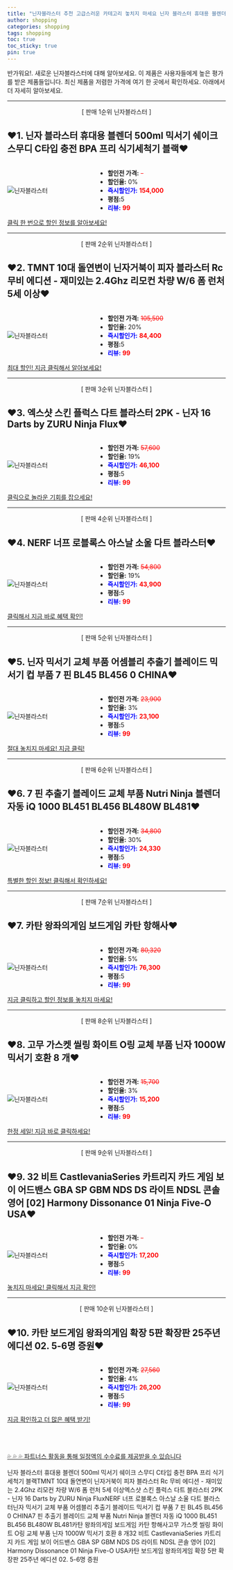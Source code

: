 ```yaml
---
title: "닌자블라스터 추천 고급스러운 카테고리 놓치지 마세요 닌자 블라스터 휴대용 블렌더 500ml"
author: shopping
categories: shopping
tags: shopping
toc: true
toc_sticky: true
pin: true
---
```

반가워요!. 새로운 닌자블라스터에 대해 알아보세요. 이 제품은 사용자들에게 높은 평가를 받은 제품들입니다. 최신 제품을 저렴한 가격에 여기 한 곳에서 확인하세요. 아래에서 더 자세히 알아보세요.

---
<p class="toplist" style="margin: 0 auto; display: block; width: fit-content;">[ 판매 1순위 닌자블라스터 ]</p>

<h2><strong>❤️1. 닌자 블라스터 휴대용 블렌더 500ml 믹서기 쉐이크 스무디 C타입 충전 BPA 프리 식기세척기 블랙❤️</strong></h2>

<div style="display: flex; align-items: center;">
    <div style="flex: 0.4;">
        <img src="https://thumbnail9.coupangcdn.com/thumbnails/remote/230x230ex/image/vendor_inventory/eb5e/64dd9adc20b8ce6a21920859fea1e2661dae3fdd517657c09684a0755be0.jpg" alt="닌자블라스터" style="max-width: 100%;">
    </div>
    <div style="flex: 0.6; margin-left: 10px;">
        <ul>
            <li><strong>할인전 가격:</strong> <del style="color: red;">-</del></li>
            <li><strong>할인율:</strong> 0%</li>
            <li><span style='color:blue'><strong>즉시할인가:</strong></span> <span style='color:red'><strong>154,000</strong></span></li>
            <li><strong>평점:</strong>5</li>
            <li><span style='color:blue'><strong>리뷰:</strong></span> <span style='color:red'><strong>99</strong></span></li>
        </ul>
    </div>
</div>
<div class="center">
    <a href="https://selin100587001.github.io?lptag=AF9450613&subid=githubio&pageKey=7564418523&traceid=V0-153&itemId=19936159297&vendorItemId=87035585704" class="myButton">
        클릭 한 번으로 할인 정보를 알아보세요!
    </a>
</div>


---
<p class="toplist" style="margin: 0 auto; display: block; width: fit-content;">[ 판매 2순위 닌자블라스터 ]</p>

<h2><strong>❤️2. TMNT 10대 돌연변이 닌자거북이 피자 블라스터 Rc 무비 에디션 - 재미있는 2.4Ghz 리모컨 차량 W/6 폼 런처 5세 이상❤️</strong></h2>

<div style="display: flex; align-items: center;">
    <div style="flex: 0.4;">
        <img src="https://thumbnail9.coupangcdn.com/thumbnails/remote/230x230ex/image/vendor_inventory/0ef6/9fa88cdf8b64fb4bfba36c1bd7727ff6310868b8f54819e5db34aeaf5dc5.jpg" alt="닌자블라스터" style="max-width: 100%;">
    </div>
    <div style="flex: 0.6; margin-left: 10px;">
        <ul>
            <li><strong>할인전 가격:</strong> <del style="color: red;">105,500</del></li>
            <li><strong>할인율:</strong> 20%</li>
            <li><span style='color:blue'><strong>즉시할인가:</strong></span> <span style='color:red'><strong>84,400</strong></span></li>
            <li><strong>평점:</strong>5</li>
            <li><span style='color:blue'><strong>리뷰:</strong></span> <span style='color:red'><strong>99</strong></span></li>
        </ul>
    </div>
</div>
<div class="center">
    <a href="https://selin100587001.github.io?lptag=AF9450613&subid=githubio&pageKey=7541997334&traceid=V0-153&itemId=19828951552&vendorItemId=89767106823" class="myButton">
        최대 할인! 지금 클릭해서 알아보세요!
    </a>
</div>


---
<p class="toplist" style="margin: 0 auto; display: block; width: fit-content;">[ 판매 3순위 닌자블라스터 ]</p>

<h2><strong>❤️3. 엑스샷 스킨 플럭스 다트 블라스터 2PK - 닌자 16 Darts by ZURU Ninja Flux❤️</strong></h2>

<div style="display: flex; align-items: center;">
    <div style="flex: 0.4;">
        <img src="https://thumbnail8.coupangcdn.com/thumbnails/remote/230x230ex/image/vendor_inventory/d1ad/51c0b9e700c27515147d1110a89d4ba95447bfa90687e846f6042b2814e6.jpg" alt="닌자블라스터" style="max-width: 100%;">
    </div>
    <div style="flex: 0.6; margin-left: 10px;">
        <ul>
            <li><strong>할인전 가격:</strong> <del style="color: red;">57,600</del></li>
            <li><strong>할인율:</strong> 19%</li>
            <li><span style='color:blue'><strong>즉시할인가:</strong></span> <span style='color:red'><strong>46,100</strong></span></li>
            <li><strong>평점:</strong>5</li>
            <li><span style='color:blue'><strong>리뷰:</strong></span> <span style='color:red'><strong>99</strong></span></li>
        </ul>
    </div>
</div>
<div class="center">
    <a href="https://selin100587001.github.io?lptag=AF9450613&subid=githubio&pageKey=7836712292&traceid=V0-153&itemId=21323404149&vendorItemId=88382690133" class="myButton">
        클릭으로 놀라운 기회를 잡으세요!
    </a>
</div>


---
<p class="toplist" style="margin: 0 auto; display: block; width: fit-content;">[ 판매 4순위 닌자블라스터 ]</p>

<h2><strong>❤️4. NERF 너프 로블록스 아스날 소울 다트 블라스터❤️</strong></h2>

<div style="display: flex; align-items: center;">
    <div style="flex: 0.4;">
        <img src="https://thumbnail10.coupangcdn.com/thumbnails/remote/230x230ex/image/vendor_inventory/54b5/dbeffe67395b7adac04b8b6a502a89b6bd9712911b0bb6e0bd931389cbac.jpg" alt="닌자블라스터" style="max-width: 100%;">
    </div>
    <div style="flex: 0.6; margin-left: 10px;">
        <ul>
            <li><strong>할인전 가격:</strong> <del style="color: red;">54,800</del></li>
            <li><strong>할인율:</strong> 19%</li>
            <li><span style='color:blue'><strong>즉시할인가:</strong></span> <span style='color:red'><strong>43,900</strong></span></li>
            <li><strong>평점:</strong>5</li>
            <li><span style='color:blue'><strong>리뷰:</strong></span> <span style='color:red'><strong>99</strong></span></li>
        </ul>
    </div>
</div>
<div class="center">
    <a href="https://selin100587001.github.io?lptag=AF9450613&subid=githubio&pageKey=6682537568&traceid=V0-153&itemId=15415522612&vendorItemId=88647983831" class="myButton">
        클릭해서 지금 바로 혜택 확인!
    </a>
</div>


---
<p class="toplist" style="margin: 0 auto; display: block; width: fit-content;">[ 판매 5순위 닌자블라스터 ]</p>

<h2><strong>❤️5. 닌자 믹서기 교체 부품 어셈블리 추출기 블레이드 믹서기 컵 부품 7 핀 BL45 BL456 0 CHINA❤️</strong></h2>

<div style="display: flex; align-items: center;">
    <div style="flex: 0.4;">
        <img src="https://thumbnail6.coupangcdn.com/thumbnails/remote/230x230ex/image/vendor_inventory/3de4/565d4cdf7f5f7156fd22c25f3bf60c3c485fcde8be3c8a91641a9b0c5289.jpg" alt="닌자블라스터" style="max-width: 100%;">
    </div>
    <div style="flex: 0.6; margin-left: 10px;">
        <ul>
            <li><strong>할인전 가격:</strong> <del style="color: red;">23,900</del></li>
            <li><strong>할인율:</strong> 3%</li>
            <li><span style='color:blue'><strong>즉시할인가:</strong></span> <span style='color:red'><strong>23,100</strong></span></li>
            <li><strong>평점:</strong>5</li>
            <li><span style='color:blue'><strong>리뷰:</strong></span> <span style='color:red'><strong>99</strong></span></li>
        </ul>
    </div>
</div>
<div class="center">
    <a href="https://selin100587001.github.io?lptag=AF9450613&subid=githubio&pageKey=8176087464&traceid=V0-153&itemId=23364863206&vendorItemId=90776428967" class="myButton">
        절대 놓치지 마세요! 지금 클릭!
    </a>
</div>


---
<p class="toplist" style="margin: 0 auto; display: block; width: fit-content;">[ 판매 6순위 닌자블라스터 ]</p>

<h2><strong>❤️6. 7 핀 추출기 블레이드 교체 부품 Nutri Ninja 블렌더 자동 iQ 1000 BL451 BL456 BL480W BL481❤️</strong></h2>

<div style="display: flex; align-items: center;">
    <div style="flex: 0.4;">
        <img src="https://thumbnail7.coupangcdn.com/thumbnails/remote/230x230ex/image/vendor_inventory/a6cf/32616837f012c7007eb93738116c07ceb7db237220beee31594c5f1cd068.png" alt="닌자블라스터" style="max-width: 100%;">
    </div>
    <div style="flex: 0.6; margin-left: 10px;">
        <ul>
            <li><strong>할인전 가격:</strong> <del style="color: red;">34,800</del></li>
            <li><strong>할인율:</strong> 30%</li>
            <li><span style='color:blue'><strong>즉시할인가:</strong></span> <span style='color:red'><strong>24,330</strong></span></li>
            <li><strong>평점:</strong>5</li>
            <li><span style='color:blue'><strong>리뷰:</strong></span> <span style='color:red'><strong>99</strong></span></li>
        </ul>
    </div>
</div>
<div class="center">
    <a href="https://selin100587001.github.io?lptag=AF9450613&subid=githubio&pageKey=7782115632&traceid=V0-153&itemId=21035099585&vendorItemId=88471899390" class="myButton">
        특별한 할인 정보! 클릭해서 확인하세요!
    </a>
</div>


---
<p class="toplist" style="margin: 0 auto; display: block; width: fit-content;">[ 판매 7순위 닌자블라스터 ]</p>

<h2><strong>❤️7. 카탄 왕좌의게임 보드게임 카탄 항해사❤️</strong></h2>

<div style="display: flex; align-items: center;">
    <div style="flex: 0.4;">
        <img src="https://thumbnail7.coupangcdn.com/thumbnails/remote/230x230ex/image/vendor_inventory/bd91/10dfb599983379d2c58ebd8ef77666690508450add0dac1fa0f8d9ee8e40.png" alt="닌자블라스터" style="max-width: 100%;">
    </div>
    <div style="flex: 0.6; margin-left: 10px;">
        <ul>
            <li><strong>할인전 가격:</strong> <del style="color: red;">80,320</del></li>
            <li><strong>할인율:</strong> 5%</li>
            <li><span style='color:blue'><strong>즉시할인가:</strong></span> <span style='color:red'><strong>76,300</strong></span></li>
            <li><strong>평점:</strong>5</li>
            <li><span style='color:blue'><strong>리뷰:</strong></span> <span style='color:red'><strong>99</strong></span></li>
        </ul>
    </div>
</div>
<div class="center">
    <a href="https://selin100587001.github.io?lptag=AF9450613&subid=githubio&pageKey=7342898807&traceid=V0-153&itemId=18877456301&vendorItemId=86006015840" class="myButton">
        지금 클릭하고 할인 정보를 놓치지 마세요!
    </a>
</div>


---
<p class="toplist" style="margin: 0 auto; display: block; width: fit-content;">[ 판매 8순위 닌자블라스터 ]</p>

<h2><strong>❤️8. 고무 가스켓 씰링 화이트 O링 교체 부품 닌자 1000W 믹서기 호환 8 개❤️</strong></h2>

<div style="display: flex; align-items: center;">
    <div style="flex: 0.4;">
        <img src="https://thumbnail7.coupangcdn.com/thumbnails/remote/230x230ex/image/vendor_inventory/7f61/bbbedabb3e07a555d0608feee76712f06581eb4c59d3c340a42f3c797844.jpg" alt="닌자블라스터" style="max-width: 100%;">
    </div>
    <div style="flex: 0.6; margin-left: 10px;">
        <ul>
            <li><strong>할인전 가격:</strong> <del style="color: red;">15,700</del></li>
            <li><strong>할인율:</strong> 3%</li>
            <li><span style='color:blue'><strong>즉시할인가:</strong></span> <span style='color:red'><strong>15,200</strong></span></li>
            <li><strong>평점:</strong>5</li>
            <li><span style='color:blue'><strong>리뷰:</strong></span> <span style='color:red'><strong>99</strong></span></li>
        </ul>
    </div>
</div>
<div class="center">
    <a href="https://selin100587001.github.io?lptag=AF9450613&subid=githubio&pageKey=7722912234&traceid=V0-153&itemId=20731694881&vendorItemId=90689154124" class="myButton">
        한정 세일! 지금 바로 클릭하세요!
    </a>
</div>


---
<p class="toplist" style="margin: 0 auto; display: block; width: fit-content;">[ 판매 9순위 닌자블라스터 ]</p>

<h2><strong>❤️9. 32 비트 CastlevaniaSeries 카트리지 카드 게임 보이 어드밴스 GBA SP GBM NDS DS 라이트 NDSL 콘솔 영어 [02] Harmony Dissonance 01 Ninja Five-O USA❤️</strong></h2>

<div style="display: flex; align-items: center;">
    <div style="flex: 0.4;">
        <img src="https://thumbnail6.coupangcdn.com/thumbnails/remote/230x230ex/image/vendor_inventory/7203/ae293b2ba9c1d7eecfcbd2a6377f1890948d2b37f824bacf2029b4fd517c.jpg" alt="닌자블라스터" style="max-width: 100%;">
    </div>
    <div style="flex: 0.6; margin-left: 10px;">
        <ul>
            <li><strong>할인전 가격:</strong> <del style="color: red;">-</del></li>
            <li><strong>할인율:</strong> 0%</li>
            <li><span style='color:blue'><strong>즉시할인가:</strong></span> <span style='color:red'><strong>17,200</strong></span></li>
            <li><strong>평점:</strong>5</li>
            <li><span style='color:blue'><strong>리뷰:</strong></span> <span style='color:red'><strong>99</strong></span></li>
        </ul>
    </div>
</div>
<div class="center">
    <a href="https://selin100587001.github.io?lptag=AF9450613&subid=githubio&pageKey=7269245220&traceid=V0-153&itemId=18534912194&vendorItemId=90695070387" class="myButton">
        놓치지 마세요! 클릭해서 지금 확인!
    </a>
</div>


---
<p class="toplist" style="margin: 0 auto; display: block; width: fit-content;">[ 판매 10순위 닌자블라스터 ]</p>

<h2><strong>❤️10. 카탄 보드게임 왕좌의게임 확장 5판 확장판 25주년 에디션 02. 5-6명 증원❤️</strong></h2>

<div style="display: flex; align-items: center;">
    <div style="flex: 0.4;">
        <img src="https://thumbnail10.coupangcdn.com/thumbnails/remote/230x230ex/image/vendor_inventory/0dcf/f88391a78328436b0c33042d55f5cbe86d4eeb8d530461a7b127bc1ea304.jpg" alt="닌자블라스터" style="max-width: 100%;">
    </div>
    <div style="flex: 0.6; margin-left: 10px;">
        <ul>
            <li><strong>할인전 가격:</strong> <del style="color: red;">27,560</del></li>
            <li><strong>할인율:</strong> 4%</li>
            <li><span style='color:blue'><strong>즉시할인가:</strong></span> <span style='color:red'><strong>26,200</strong></span></li>
            <li><strong>평점:</strong>5</li>
            <li><span style='color:blue'><strong>리뷰:</strong></span> <span style='color:red'><strong>99</strong></span></li>
        </ul>
    </div>
</div>
<div class="center">
    <a href="https://selin100587001.github.io?lptag=AF9450613&subid=githubio&pageKey=7342899216&traceid=V0-153&itemId=18877458398&vendorItemId=86006017540" class="myButton">
        지금 확인하고 더 많은 혜택 받기!
    </a>
</div>

<br><br><br>[💦 💦 💦 파트너스 활동을 통해 일정액의 수수료를 제공받을 수 있습니다](https://link.coupang.com/a/bcpT2c)<br><br>닌자 블라스터 휴대용 블렌더 500ml 믹서기 쉐이크 스무디 C타입 충전 BPA 프리 식기세척기 블랙TMNT 10대 돌연변이 닌자거북이 피자 블라스터 Rc 무비 에디션 - 재미있는 2.4Ghz 리모컨 차량 W/6 폼 런처 5세 이상엑스샷 스킨 플럭스 다트 블라스터 2PK - 닌자 16 Darts by ZURU Ninja FluxNERF 너프 로블록스 아스날 소울 다트 블라스터닌자 믹서기 교체 부품 어셈블리 추출기 블레이드 믹서기 컵 부품 7 핀 BL45 BL456 0 CHINA7 핀 추출기 블레이드 교체 부품 Nutri Ninja 블렌더 자동 iQ 1000 BL451 BL456 BL480W BL481카탄 왕좌의게임 보드게임 카탄 항해사고무 가스켓 씰링 화이트 O링 교체 부품 닌자 1000W 믹서기 호환 8 개32 비트 CastlevaniaSeries 카트리지 카드 게임 보이 어드밴스 GBA SP GBM NDS DS 라이트 NDSL 콘솔 영어 [02] Harmony Dissonance 01 Ninja Five-O USA카탄 보드게임 왕좌의게임 확장 5판 확장판 25주년 에디션 02. 5-6명 증원